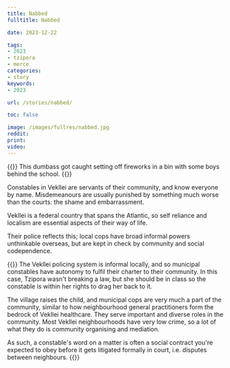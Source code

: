 ```yaml
---
title: Nabbed
fulltitle: Nabbed

date: 2023-12-22

tags:
- 2023
- tzipora
- merce
categories:
- story
keywords:
- 2023

url: /stories/nabbed/

toc: false

image: /images/fullres/nabbed.jpg
reddit:
print:
video:
---
```

{{<hint caption>}}
This dumbass got caught setting off fireworks in a bin with some boys behind the school.
{{</hint>}}

Constables in Vekllei are servants of their community, and know everyone by name. Misdemeanours are usually punished by something much worse than the courts: the shame and embarrassment.

Vekllei is a federal country that spans the Atlantic, so self reliance and localism are essential aspects of their way of life.

Their police reflects this; local cops have broad informal powers unthinkable overseas, but are kept in check by community and social codependence.

{{<hint>}}
The Vekllei policing system is informal locally, and so municipal constables have autonomy to fulfil their charter to their community. In this case, Tzipora wasn't breaking a law, but she should be in class so the constable is within her rights to drag her back to it.

The village raises the child, and municipal cops are very much a part of the community, similar to how neighbourhood general practitioners form the bedrock of Vekllei healthcare. They serve important and diverse roles in the community. Most Vekllei neighbourhoods have very low crime, so a lot of what they do is community organising and mediation.

As such, a constable's word on a matter is often a social contract you're expected to obey before it gets litigated formally in court, i.e. disputes between neighbours.
{{</hint>}}